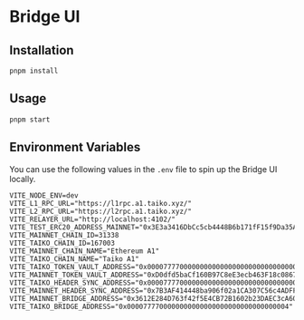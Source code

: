 # Bridge UI

## Installation

`pnpm install`

## Usage

`pnpm start`

## Environment Variables

You can use the following values in the `.env` file to spin up the Bridge UI locally.

```
VITE_NODE_ENV=dev
VITE_L1_RPC_URL="https://l1rpc.a1.taiko.xyz/"
VITE_L2_RPC_URL="https://l2rpc.a1.taiko.xyz/"
VITE_RELAYER_URL="http://localhost:4102/"
VITE_TEST_ERC20_ADDRESS_MAINNET="0x3E3a3416DbCc5cb4448B6b171fF15f9Da35Ab72d"
VITE_MAINNET_CHAIN_ID=31338
VITE_TAIKO_CHAIN_ID=167003
VITE_MAINNET_CHAIN_NAME="Ethereum A1"
VITE_TAIKO_CHAIN_NAME="Taiko A1"
VITE_TAIKO_TOKEN_VAULT_ADDRESS="0x0000777700000000000000000000000000000002"
VITE_MAINNET_TOKEN_VAULT_ADDRESS="0xD0dfd5baCf160B97C8eE3ecb463F18c08673160c"
VITE_TAIKO_HEADER_SYNC_ADDRESS="0x0000777700000000000000000000000000000001"
VITE_MAINNET_HEADER_SYNC_ADDRESS="0x7B3AF414448ba906f02a1CA307C56c4ADFF27ce7"
VITE_MAINNET_BRIDGE_ADDRESS="0x3612E284D763f42f5E4CB72B1602b23DAEC3cA60"
VITE_TAIKO_BRIDGE_ADDRESS="0x0000777700000000000000000000000000000004"
```